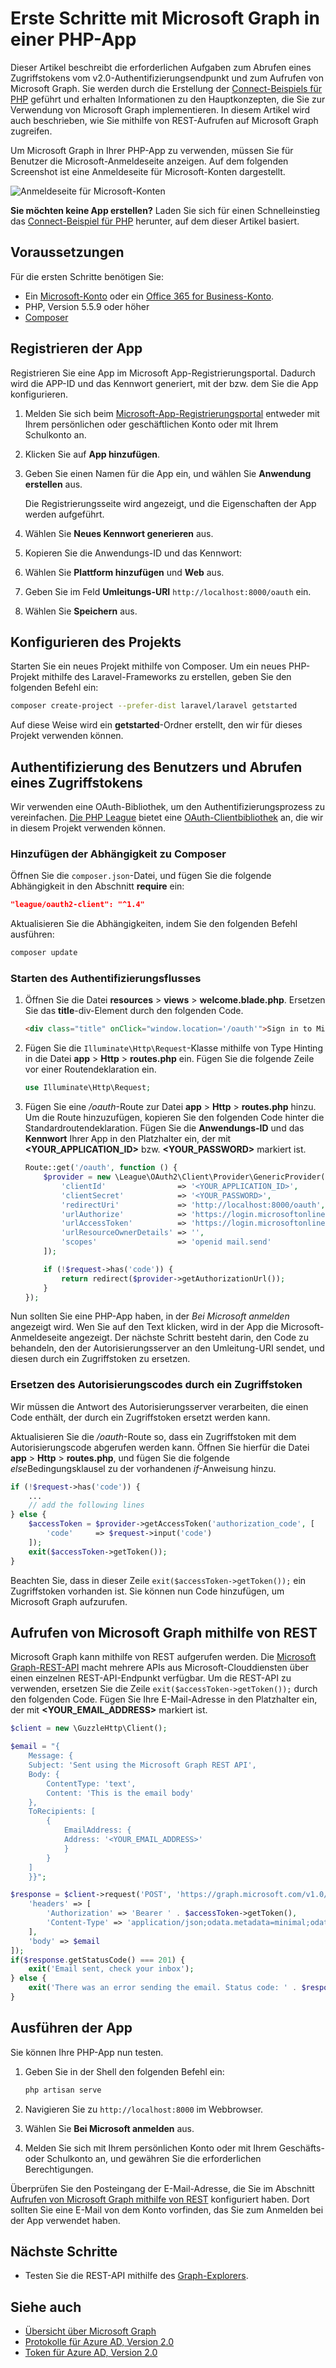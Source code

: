# Erste Schritte mit Microsoft Graph in einer PHP-App

Dieser Artikel beschreibt die erforderlichen Aufgaben zum Abrufen eines Zugriffstokens vom v2.0-Authentifizierungsendpunkt und zum Aufrufen von Microsoft Graph. Sie werden durch die Erstellung der [Connect-Beispiels für PHP](https://github.com/microsoftgraph/php-connect-rest-sample) geführt und erhalten Informationen zu den Hauptkonzepten, die Sie zur Verwendung von Microsoft Graph implementieren. In diesem Artikel wird auch beschrieben, wie Sie mithilfe von REST-Aufrufen auf Microsoft Graph zugreifen.

Um Microsoft Graph in Ihrer PHP-App zu verwenden, müssen Sie für Benutzer die Microsoft-Anmeldeseite anzeigen. Auf dem folgenden Screenshot ist eine Anmeldeseite für Microsoft-Konten dargestellt.

![Anmeldeseite für Microsoft-Konten](images/MicrosoftSignIn.png)

**Sie möchten keine App erstellen?** Laden Sie sich für einen Schnelleinstieg das [Connect-Beispiel für PHP](https://github.com/microsoftgraph/php-connect-rest-sample) herunter, auf dem dieser Artikel basiert.


## Voraussetzungen

Für die ersten Schritte benötigen Sie: 

- Ein [Microsoft-Konto](https://www.outlook.com/) oder ein [Office 365 for Business-Konto](http://dev.office.com/devprogram).
- PHP, Version 5.5.9 oder höher
- [Composer](https://getcomposer.org/)


## Registrieren der App
Registrieren Sie eine App im Microsoft App-Registrierungsportal. Dadurch wird die APP-ID und das Kennwort generiert, mit der bzw. dem Sie die App konfigurieren.

1. Melden Sie sich beim [Microsoft-App-Registrierungsportal](https://apps.dev.microsoft.com/) entweder mit Ihrem persönlichen oder geschäftlichen Konto oder mit Ihrem Schulkonto an.

2. Klicken Sie auf **App hinzufügen**.

3. Geben Sie einen Namen für die App ein, und wählen Sie **Anwendung erstellen** aus. 
    
   Die Registrierungsseite wird angezeigt, und die Eigenschaften der App werden aufgeführt.

4. Wählen Sie **Neues Kennwort generieren** aus.

5. Kopieren Sie die Anwendungs-ID und das Kennwort:

6. Wählen Sie **Plattform hinzufügen** und **Web** aus.

7. Geben Sie im Feld **Umleitungs-URI** `http://localhost:8000/oauth` ein.

8. Wählen Sie **Speichern** aus.


## Konfigurieren des Projekts

Starten Sie ein neues Projekt mithilfe von Composer. Um ein neues PHP-Projekt mithilfe des Laravel-Frameworks zu erstellen, geben Sie den folgenden Befehl ein:

```bash
composer create-project --prefer-dist laravel/laravel getstarted
```
 
Auf diese Weise wird ein **getstarted**-Ordner erstellt, den wir für dieses Projekt verwenden können.

## Authentifizierung des Benutzers und Abrufen eines Zugriffstokens
Wir verwenden eine OAuth-Bibliothek, um den Authentifizierungsprozess zu vereinfachen. [Die PHP League](http://thephpleague.com/) bietet eine [OAuth-Clientbibliothek](https://github.com/thephpleague/oauth2-client) an, die wir in diesem Projekt verwenden können.

### Hinzufügen der Abhängigkeit zu Composer

Öffnen Sie die `composer.json`-Datei, und fügen Sie die folgende Abhängigkeit in den Abschnitt **require** ein:

```json
"league/oauth2-client": "^1.4"
```

Aktualisieren Sie die Abhängigkeiten, indem Sie den folgenden Befehl ausführen:

```bash
composer update
```

### Starten des Authentifizierungsflusses

1. Öffnen Sie die Datei **resources** > **views** > **welcome.blade.php**. Ersetzen Sie das **title**-div-Element durch den folgenden Code.
    ```html
    <div class="title" onClick="window.location='/oauth'">Sign in to Microsoft</div>
    ```
    
2. Fügen Sie die `Illuminate\Http\Request`-Klasse mithilfe von Type Hinting in die Datei **app** > **Http** > **routes.php** ein. Fügen Sie die folgende Zeile vor einer Routendeklaration ein.
    ```php
    use Illuminate\Http\Request;
    ```
    
3. Fügen Sie eine */oauth*-Route zur Datei **app** > **Http** > **routes.php** hinzu. Um die Route hinzuzufügen, kopieren Sie den folgenden Code hinter die Standardroutendeklaration. Fügen Sie die **Anwendungs-ID** und das **Kennwort** Ihrer App in den Platzhalter ein, der mit **\<YOUR_APPLICATION_ID\>** bzw. **\<YOUR_PASSWORD\>** markiert ist.
    ```php
    Route::get('/oauth', function () {
        $provider = new \League\OAuth2\Client\Provider\GenericProvider([
            'clientId'                => '<YOUR_APPLICATION_ID>',
            'clientSecret'            => '<YOUR_PASSWORD>',
            'redirectUri'             => 'http://localhost:8000/oauth',
            'urlAuthorize'            => 'https://login.microsoftonline.com/common/oauth2/v2.0/authorize',
            'urlAccessToken'          => 'https://login.microsoftonline.com/common/oauth2/v2.0/token',
            'urlResourceOwnerDetails' => '',
            'scopes'                  => 'openid mail.send'
        ]);

        if (!$request->has('code')) {
            return redirect($provider->getAuthorizationUrl());
        }
    });
    ```
    
Nun sollten Sie eine PHP-App haben, in der *Bei Microsoft anmelden* angezeigt wird. Wen Sie auf den Text klicken, wird in der App die Microsoft-Anmeldeseite angezeigt. Der nächste Schritt besteht darin, den Code zu behandeln, den der Autorisierungsserver an den Umleitung-URI sendet, und diesen durch ein Zugriffstoken zu ersetzen.

### Ersetzen des Autorisierungscodes durch ein Zugriffstoken

Wir müssen die Antwort des Autorisierungsserver verarbeiten, die einen Code enthält, der durch ein Zugriffstoken ersetzt werden kann.

Aktualisieren Sie die */oauth*-Route so, dass ein Zugriffstoken mit dem Autorisierungscode abgerufen werden kann. Öffnen Sie hierfür die Datei **app** > **Http** > **routes.php**, und fügen Sie die folgende *else*Bedingungsklausel zu der vorhandenen *if*-Anweisung hinzu.

```php
if (!$request->has('code')) {
    ...
    // add the following lines
} else {
    $accessToken = $provider->getAccessToken('authorization_code', [
        'code'     => $request->input('code')
    ]);
    exit($accessToken->getToken());
}
```
    
Beachten Sie, dass in dieser Zeile `exit($accessToken->getToken());` ein Zugriffstoken vorhanden ist. Sie können nun Code hinzufügen, um Microsoft Graph aufzurufen. 

## Aufrufen von Microsoft Graph mithilfe von REST
Microsoft Graph kann mithilfe von REST aufgerufen werden. Die [Microsoft Graph-REST-API](http://graph.microsoft.io/docs) macht mehrere APIs aus Microsoft-Clouddiensten über einen einzelnen REST-API-Endpunkt verfügbar. Um die REST-API zu verwenden, ersetzen Sie die Zeile `exit($accessToken->getToken());` durch den folgenden Code. Fügen Sie Ihre E-Mail-Adresse in den Platzhalter ein, der mit **\<YOUR_EMAIL_ADDRESS\>** markiert ist.

```php
$client = new \GuzzleHttp\Client();

$email = "{
    Message: {
    Subject: 'Sent using the Microsoft Graph REST API',
    Body: {
        ContentType: 'text',
        Content: 'This is the email body'
    },
    ToRecipients: [
        {
            EmailAddress: {
            Address: '<YOUR_EMAIL_ADDRESS>'
            }
        }
    ]
    }}";

$response = $client->request('POST', 'https://graph.microsoft.com/v1.0/me/sendmail', [
    'headers' => [
        'Authorization' => 'Bearer ' . $accessToken->getToken(),
        'Content-Type' => 'application/json;odata.metadata=minimal;odata.streaming=true'
    ],
    'body' => $email
]);
if($response.getStatusCode() === 201) {
    exit('Email sent, check your inbox');
} else {
    exit('There was an error sending the email. Status code: ' . $response.getStatusCode());
}
```

## Ausführen der App
Sie können Ihre PHP-App nun testen.

1. Geben Sie in der Shell den folgenden Befehl ein:
    ```bash
    php artisan serve
    ```
    
2. Navigieren Sie zu `http://localhost:8000` im Webbrowser.
3. Wählen Sie **Bei Microsoft anmelden** aus.
4. Melden Sie sich mit Ihrem persönlichen Konto oder mit Ihrem Geschäfts- oder Schulkonto an, und gewähren Sie die erforderlichen Berechtigungen.

Überprüfen Sie den Posteingang der E-Mail-Adresse, die Sie im Abschnitt [Aufrufen von Microsoft Graph mithilfe von REST](#call-the-microsoft-graph-using-rest) konfiguriert haben. Dort sollten Sie eine E-Mail von dem Konto vorfinden, das Sie zum Anmelden bei der App verwendet haben.

## Nächste Schritte
- Testen Sie die REST-API mithilfe des [Graph-Explorers](https://graph.microsoft.io/graph-explorer).


## Siehe auch
* [Übersicht über Microsoft Graph](http://graph.microsoft.io/docs)
* [Protokolle für Azure AD, Version 2.0](https://azure.microsoft.com/en-us/documentation/articles/active-directory-v2-protocols/)
* [Token für Azure AD, Version 2.0](https://azure.microsoft.com/en-us/documentation/articles/active-directory-v2-tokens/)
